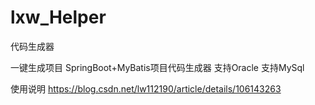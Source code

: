 # lxw_Helper
代码生成器

一键生成项目 SpringBoot+MyBatis项目代码生成器 支持Oracle 支持MySql

使用说明
https://blog.csdn.net/lw112190/article/details/106143263
